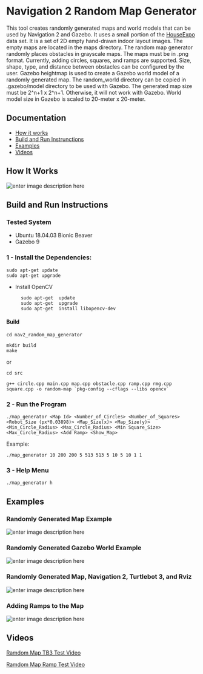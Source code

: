 # Navigation 2 Random Map Generator 

This tool creates randomly generated maps and world models that can be used by Navigation 2 and Gazebo. It uses a small portion of the [HouseExpo](https://arxiv.org/abs/1903.09845) data set. It is a set of 2D empty hand-drawn indoor layout images. The empty maps are located in the maps directory. The random map generator randomly places obstacles in grayscale maps. The maps must be in .png format. Currently, adding circles, squares, and ramps are supported. Size, shape, type, and distance between obstacles can be configured by the user. Gazebo heightmap is used to create a Gazebo world model of a randomly generated map. The random_world directory can be copied in .gazebo/model directory to be used with Gazebo. The generated map size must be 2^n+1 x 2^n+1. Otherwise, it will not work with Gazebo. World model size in Gazebo is scaled to 20-meter x 20-meter.

## Documentation

- [How it works](#how-it-works)
- [Build and Run Instrunctions](#build-and-run-instructions)
- [Examples](#examples)
- [Videos](#videos)

## How It Works
![enter image description here](https://github.com/mlherd/nav2_random_map_generator/blob/master/doc/img/rmg.PNG?raw=true)

## Build and Run Instructions

### Tested System

- Ubuntu 18.04.03 Bionic Beaver
- Gazebo 9

### 1 - Install the Dependencies:

	sudo apt-get update
    sudo apt-get upgrade

- Install OpenCV

		sudo apt-get  update
		sudo apt-get  upgrade
		sudo apt-get  install libopencv-dev
		
#### Build
 
```
cd nav2_random_map_generator

mkdir build
make
```

or

```
cd src

g++ circle.cpp main.cpp map.cpp obstacle.cpp ramp.cpp rmg.cpp square.cpp -o random-map `pkg-config --cflags --libs opencv`
```
### 2 - Run the Program
	
    ./map_generator <Map Id> <Number_of_Circles> <Number_of_Squares> <Robot_Size (px*0.03898)> <Map_Size(x)> <Map_Size(y)> <Min_Circle_Radius> <Max_Circle_Radius> <Min Square_Size> <Max_Circle_Radius> <Add Ramp> <Show_Map>
	
Example:

    ./map_generator 10 200 200 5 513 513 5 10 5 10 1 1

### 3 - Help Menu

	./map_generator h

## Examples

### Randomly Generated Map Example

![enter image description here](https://github.com/mlherd/nav2_random_map_generator/blob/master/doc/img/random_map.png?raw=true)

### Randomly Generated Gazebo World Example

![enter image description here](https://github.com/mlherd/nav2_random_map_generator/blob/master/doc/img/gazebo.png?raw=true)

### Randomly Generated Map, Navigation 2, Turtlebot 3, and Rviz

![enter image description here](https://github.com/mlherd/nav2_random_map_generator/blob/master/doc/img/rviz.png?raw=true)

### Adding Ramps to the Map

![enter image description here](https://github.com/mlherd/nav2_random_map_generator/blob/master/doc/img/ramp.png?raw=true)

## Videos

[Ramdom Map TB3 Test Video](https://drive.google.com/file/d/1v9ZD_BBVTWFIhG86w5fbsWIV2ZU6xtcS/view?usp=sharing)

[Ramdom Map Ramp Test Video](https://drive.google.com/file/d/1pfmojJDchdqk0-fnMwMe8CWzGxXcXovb/view?usp=sharing)

